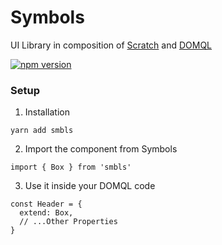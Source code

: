 # Symbols

UI Library in composition of [Scratch](https://github.com/smbo-ls/scratch) and [DOMQL](https://github.com/domql/domql)

[![npm version](https://badge.fury.io/js/smbls.svg)](https://badge.fury.io/js/smbls)

### Setup

1. Installation
```
yarn add smbls
```

2. Import the component from Symbols
```
import { Box } from 'smbls'
```

3. Use it inside your DOMQL code
```
const Header = {
  extend: Box,
  // ...Other Properties
}
```
